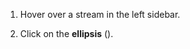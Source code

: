 1. Hover over a stream in the left sidebar.

1. Click on the **ellipsis** (<i class="zulip-icon zulip-icon-ellipsis-v-solid"></i>).
